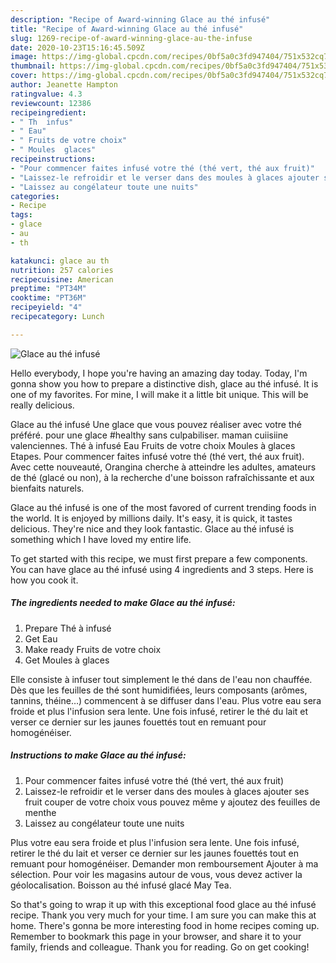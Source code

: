 ```yaml
---
description: "Recipe of Award-winning Glace au thé infusé"
title: "Recipe of Award-winning Glace au thé infusé"
slug: 1269-recipe-of-award-winning-glace-au-the-infuse
date: 2020-10-23T15:16:45.509Z
image: https://img-global.cpcdn.com/recipes/0bf5a0c3fd947404/751x532cq70/glace-au-the-infuse-photo-principale-de-la-recette.jpg
thumbnail: https://img-global.cpcdn.com/recipes/0bf5a0c3fd947404/751x532cq70/glace-au-the-infuse-photo-principale-de-la-recette.jpg
cover: https://img-global.cpcdn.com/recipes/0bf5a0c3fd947404/751x532cq70/glace-au-the-infuse-photo-principale-de-la-recette.jpg
author: Jeanette Hampton
ratingvalue: 4.3
reviewcount: 12386
recipeingredient:
- " Th  infus"
- " Eau"
- " Fruits de votre choix"
- " Moules  glaces"
recipeinstructions:
- "Pour commencer faites infusé votre thé (thé vert, thé aux fruit)"
- "Laissez-le refroidir et le verser dans des moules à glaces ajouter ses fruit couper de votre choix vous pouvez même y ajoutez des feuilles de menthe"
- "Laissez au congélateur toute une nuits"
categories:
- Recipe
tags:
- glace
- au
- th

katakunci: glace au th 
nutrition: 257 calories
recipecuisine: American
preptime: "PT34M"
cooktime: "PT36M"
recipeyield: "4"
recipecategory: Lunch

---
```



![Glace au thé infusé](https://img-global.cpcdn.com/recipes/0bf5a0c3fd947404/751x532cq70/glace-au-the-infuse-photo-principale-de-la-recette.jpg)

Hello everybody, I hope you're having an amazing day today. Today, I'm gonna show you how to prepare a distinctive dish, glace au thé infusé. It is one of my favorites. For mine, I will make it a little bit unique. This will be really delicious.

Glace au thé infusé Une glace que vous pouvez réaliser avec votre thé préféré. pour une glace #healthy sans culpabiliser. maman cuiisiine valenciennes. Thé à infusé Eau Fruits de votre choix Moules à glaces Etapes. Pour commencer faites infusé votre thé (thé vert, thé aux fruit). Avec cette nouveauté, Orangina cherche à atteindre les adultes, amateurs de thé (glacé ou non), à la recherche d&#39;une boisson rafraîchissante et aux bienfaits naturels.

Glace au thé infusé is one of the most favored of current trending foods in the world. It is enjoyed by millions daily. It's easy, it is quick, it tastes delicious. They're nice and they look fantastic. Glace au thé infusé is something which I have loved my entire life.


To get started with this recipe, we must first prepare a few components. You can have glace au thé infusé using 4 ingredients and 3 steps. Here is how you cook it.

<!--inarticleads1-->

##### The ingredients needed to make Glace au thé infusé:

1. Prepare  Thé à infusé
1. Get  Eau
1. Make ready  Fruits de votre choix
1. Get  Moules à glaces


Elle consiste à infuser tout simplement le thé dans de l&#39;eau non chauffée. Dès que les feuilles de thé sont humidifiées, leurs composants (arômes, tannins, théine…) commencent à se diffuser dans l&#39;eau. Plus votre eau sera froide et plus l&#39;infusion sera lente. Une fois infusé, retirer le thé du lait et verser ce dernier sur les jaunes fouettés tout en remuant pour homogénéiser. 

<!--inarticleads2-->

##### Instructions to make Glace au thé infusé:

1. Pour commencer faites infusé votre thé (thé vert, thé aux fruit)
1. Laissez-le refroidir et le verser dans des moules à glaces ajouter ses fruit couper de votre choix vous pouvez même y ajoutez des feuilles de menthe
1. Laissez au congélateur toute une nuits


Plus votre eau sera froide et plus l&#39;infusion sera lente. Une fois infusé, retirer le thé du lait et verser ce dernier sur les jaunes fouettés tout en remuant pour homogénéiser. Demander mon remboursement Ajouter à ma sélection. Pour voir les magasins autour de vous, vous devez activer la géolocalisation. Boisson au thé infusé glacé May Tea. 

So that's going to wrap it up with this exceptional food glace au thé infusé recipe. Thank you very much for your time. I am sure you can make this at home. There's gonna be more interesting food in home recipes coming up. Remember to bookmark this page in your browser, and share it to your family, friends and colleague. Thank you for reading. Go on get cooking!
